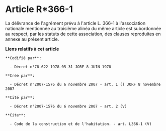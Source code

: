 # Article R*366-1

La délivrance de l'agrément prévu à l'article L. 366-1 à l'association nationale mentionnée au troisième alinéa du même
article est subordonnée au respect, par les statuts de cette association, des clauses reproduites en annexe au présent
article.

**Liens relatifs à cet article**

	**Codifié par**:

	  - Décret n°78-622 1978-05-31 JORF 8 JUIN 1978

	**Créé par**:

	  - Décret n°2007-1576 du 6 novembre 2007 - art. 1 () JORF 8 novembre 2007

	**Cité par**:

	  - Décret n°2007-1576 du 6 novembre 2007 - art. 2 (V)

	**Cite**:

	  - Code de la construction et de l'habitation. - art. L366-1 (V)
